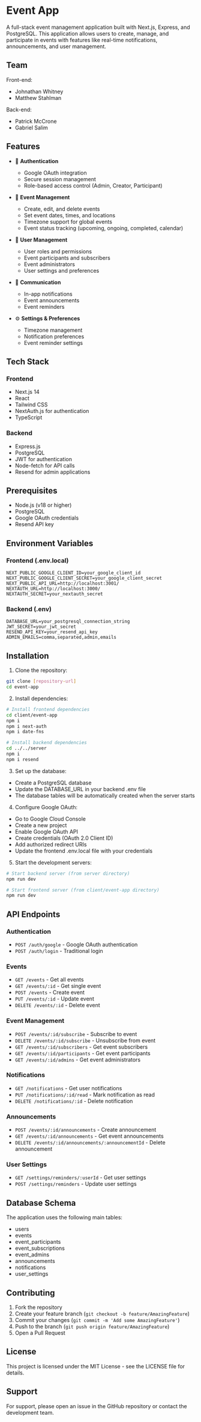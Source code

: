 # Event App

A full-stack event management application built with Next.js, Express, and PostgreSQL. This application allows users to create, manage, and participate in events with features like real-time notifications, announcements, and user management.

## Team

Front-end:

-   Johnathan Whitney
-   Matthew Stahlman

Back-end:

-   Patrick McCrone
-   Gabriel Salim

## Features

-   🔐 **Authentication**

    -   Google OAuth integration
    -   Secure session management
    -   Role-based access control (Admin, Creator, Participant)

-   📅 **Event Management**

    -   Create, edit, and delete events
    -   Set event dates, times, and locations
    -   Timezone support for global events
    -   Event status tracking (upcoming, ongoing, completed, calendar)

-   👥 **User Management**

    -   User roles and permissions
    -   Event participants and subscribers
    -   Event administrators
    -   User settings and preferences

-   📢 **Communication**

    -   In-app notifications
    -   Event announcements
    -   Event reminders

-   ⚙️ **Settings & Preferences**
    -   Timezone management
    -   Notification preferences
    -   Event reminder settings

## Tech Stack

### Frontend

-   Next.js 14
-   React
-   Tailwind CSS
-   NextAuth.js for authentication
-   TypeScript

### Backend

-   Express.js
-   PostgreSQL
-   JWT for authentication
-   Node-fetch for API calls
-   Resend for admin applications

## Prerequisites

-   Node.js (v18 or higher)
-   PostgreSQL
-   Google OAuth credentials
-   Resend API key

## Environment Variables

### Frontend (.env.local)

```
NEXT_PUBLIC_GOOGLE_CLIENT_ID=your_google_client_id
NEXT_PUBLIC_GOOGLE_CLIENT_SECRET=your_google_client_secret
NEXT_PUBLIC_API_URL=http://localhost:3001/
NEXTAUTH_URL=http://localhost:3000/
NEXTAUTH_SECRET=your_nextauth_secret
```

### Backend (.env)

```
DATABASE_URL=your_postgresql_connection_string
JWT_SECRET=your_jwt_secret
RESEND_API_KEY=your_resend_api_key
ADMIN_EMAILS=comma,separated,admin,emails
```

## Installation

1. Clone the repository:

```bash
git clone [repository-url]
cd event-app
```

2. Install dependencies:

```bash
# Install frontend dependencies
cd client/event-app
npm i
npm i next-auth
npm i date-fns

# Install backend dependencies
cd ../../server
npm i
npm i resend
```

3. Set up the database:

-   Create a PostgreSQL database
-   Update the DATABASE_URL in your backend .env file
-   The database tables will be automatically created when the server starts

4. Configure Google OAuth:

-   Go to Google Cloud Console
-   Create a new project
-   Enable Google OAuth API
-   Create credentials (OAuth 2.0 Client ID)
-   Add authorized redirect URIs
-   Update the frontend .env.local file with your credentials

5. Start the development servers:

```bash
# Start backend server (from server directory)
npm run dev

# Start frontend server (from client/event-app directory)
npm run dev
```

## API Endpoints

### Authentication

-   `POST /auth/google` - Google OAuth authentication
-   `POST /auth/login` - Traditional login

### Events

-   `GET /events` - Get all events
-   `GET /events/:id` - Get single event
-   `POST /events` - Create event
-   `PUT /events/:id` - Update event
-   `DELETE /events/:id` - Delete event

### Event Management

-   `POST /events/:id/subscribe` - Subscribe to event
-   `DELETE /events/:id/subscribe` - Unsubscribe from event
-   `GET /events/:id/subscribers` - Get event subscribers
-   `GET /events/:id/participants` - Get event participants
-   `GET /events/:id/admins` - Get event administrators

### Notifications

-   `GET /notifications` - Get user notifications
-   `PUT /notifications/:id/read` - Mark notification as read
-   `DELETE /notifications/:id` - Delete notification

### Announcements

-   `POST /events/:id/announcements` - Create announcement
-   `GET /events/:id/announcements` - Get event announcements
-   `DELETE /events/:id/announcements/:announcementId` - Delete announcement

### User Settings

-   `GET /settings/reminders/:userId` - Get user settings
-   `POST /settings/reminders` - Update user settings

## Database Schema

The application uses the following main tables:

-   users
-   events
-   event_participants
-   event_subscriptions
-   event_admins
-   announcements
-   notifications
-   user_settings

## Contributing

1. Fork the repository
2. Create your feature branch (`git checkout -b feature/AmazingFeature`)
3. Commit your changes (`git commit -m 'Add some AmazingFeature'`)
4. Push to the branch (`git push origin feature/AmazingFeature`)
5. Open a Pull Request

## License

This project is licensed under the MIT License - see the LICENSE file for details.

## Support

For support, please open an issue in the GitHub repository or contact the development team.
